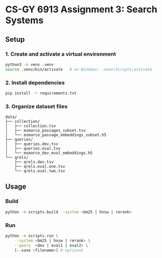 # CS-GY 6913 Assignment 3: Search Systems

## Setup

### 1. Create and activate a virtual environment

```bash
python3 -m venv .venv
source .venv/bin/activate   # on Windows: .venv\Scripts\activate
```

### 2. Install dependencies

```bash
pip install -r requirements.txt
```

### 3. Organize dataset files

```plaintext
data/
├── collection/
│   ├── collection.tsv
│   ├── msmarco_passages_subset.tsv
│   └── msmarco_passage_embeddings_subset.h5
├── queries/
│   ├── queries.dev.tsv
│   ├── queries.eval.tsv
│   └── msmarco_dev_eval_embeddings.h5
└── qrels/
    ├── qrels.dev.tsv
    ├── qrels.eval.one.tsv
    └── qrels.eval.two.tsv
```

## Usage

### Build

```bash
python -m scripts.build --system <bm25 | hnsw | rerank>
```

### Run

```bash
python -m scripts.run \
    --system <bm25 | hnsw | rerank> \
    --query  <dev | eval1 | eval2> \
    [--save <filename>] # optional
```
